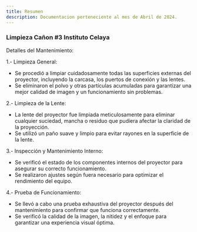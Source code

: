 ```yaml
---
title: Resumen
description: Documentacion perteneciente al mes de Abril de 2024.
---
```

### Limpieza Cañon #3 Instituto Celaya

Detalles del Mantenimiento:

1.- Limpieza General:
 - Se procedió a limpiar cuidadosamente todas las superficies externas del proyector, incluyendo la carcasa, los puertos de conexión y las lentes.
 - Se eliminaron el polvo y otras partículas acumuladas para garantizar una mejor calidad de imagen y un funcionamiento sin problemas.

2.- Limpieza de la Lente:
 - La lente del proyector fue limpiada meticulosamente para eliminar cualquier suciedad, mancha o residuo que pudiera afectar la claridad de la proyección.
 - Se utilizó un paño suave y limpio para evitar rayones en la superficie de la lente.

3.- Inspección y Mantenimiento Interno:
 - Se verificó el estado de los componentes internos del proyector para asegurar su correcto funcionamiento.
 - Se realizaron ajustes según fuera necesario para optimizar el rendimiento del equipo.

4.- Prueba de Funcionamiento:
 - Se llevó a cabo una prueba exhaustiva del proyector después del mantenimiento para confirmar que funciona correctamente.
 - Se verificó la calidad de la imagen, la nitidez y el enfoque para garantizar una experiencia visual óptima.
